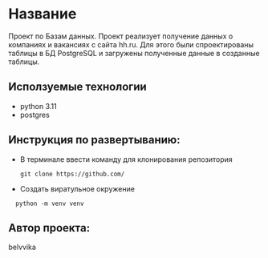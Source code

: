 # Название
Проект по Базам данных.
Проект реализует получение данных о компаниях и вакансиях с сайта hh.ru. Для этого были спроектированы таблицы в БД PostgreSQL и загружены полученные данные в созданные таблицы. 


## Исползуемые технологии
  * python 3.11
  * postgres

## Инструкция по развертыванию:
  
- В терминале ввести команду для клонирования репозитория
  ```
  git clone https://github.com/
  ```
- Создать виратульное окружение
```
  python -m venv venv
  ```

## Автор проекта:
belvvika
